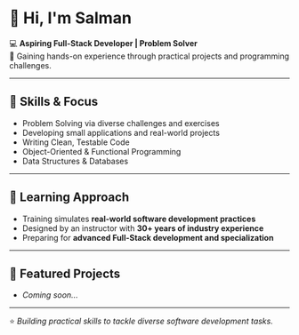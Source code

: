 # 👋 Hi, I'm Salman

💻 **Aspiring Full-Stack Developer | Problem Solver**  
🎯 Gaining hands-on experience through practical projects and programming challenges.

---

## 🚀 Skills & Focus
- Problem Solving via diverse challenges and exercises
- Developing small applications and real-world projects
- Writing Clean, Testable Code
- Object-Oriented & Functional Programming
- Data Structures & Databases

---

## 🌱 Learning Approach
- Training simulates **real-world software development practices**
- Designed by an instructor with **30+ years of industry experience**
- Preparing for **advanced Full-Stack development and specialization**

---

## 📂 Featured Projects
- *Coming soon...*

---

⭐ *Building practical skills to tackle diverse software development tasks.*
